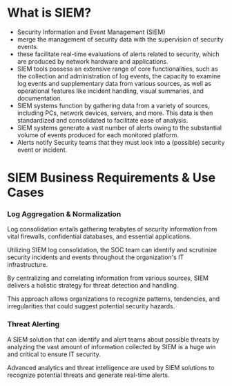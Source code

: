 # What is SIEM?
- Security Information and Event Management (SIEM)
- merge the management of security data with the supervision of security events.
- these facilitate real-time evaluations of alerts related to security, which are produced by network hardware and applications.
- SIEM tools possess an extensive range of core functionalities, such as the collection and administration of log events, the capacity to examine log events and supplementary data from various sources, as well as operational features like incident handling, visual summaries, and documentation.
- SIEM systems function by gathering data from a variety of sources, including PCs, network devices, servers, and more. This data is then standardized and consolidated to facilitate ease of analysis.
- SIEM systems generate a vast number of alerts owing to the substantial volume of events produced for each monitored platform.
- Alerts notify Security teams that they must look into a (possible) security event or incident.

# SIEM Business Requirements & Use Cases

### Log Aggregation & Normalization
Log consolidation entails gathering terabytes of security information from vital firewalls, confidential databases, and essential applications.

Utilizing SIEM log consolidation, the SOC team can identify and scrutinize security incidents and events throughout the organization's IT infrastructure. 

By centralizing and correlating information from various sources, SIEM delivers a holistic strategy for threat detection and handling.

This approach allows organizations to recognize patterns, tendencies, and irregularities that could suggest potential security hazards.

### Threat Alerting
A SIEM solution that can identify and alert teams about possible threats by analyzing the vast amount of information collected by SIEM is a huge win and critical to ensure IT security.

Advanced analytics and threat intelligence are used by SIEM solutions to recognize potential threats and generate real-time alerts.
